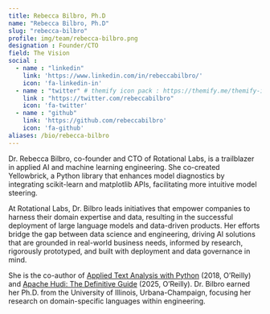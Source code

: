 ```yaml
---
title: Rebecca Bilbro, Ph.D
name: "Rebecca Bilbro, Ph.D"
slug: "rebecca-bilbro"
profile: img/team/rebecca-bilbro.png
designation : Founder/CTO
field: The Vision
social :
  - name : "linkedin"
    link: 'https://www.linkedin.com/in/rebeccabilbro/'
    icon: 'fa-linkedin-in'
  - name : "twitter" # themify icon pack : https://themify.me/themify-icons
    link : "https://twitter.com/rebeccabilbro"
    icon: 'fa-twitter'
  - name : "github"
    link: 'https://github.com/rebeccabilbro'
    icon: 'fa-github'
aliases: /bio/rebecca-bilbro
---
```

Dr. Rebecca Bilbro, co-founder and CTO of Rotational Labs, is a trailblazer in applied AI and machine learning engineering. She co-created Yellowbrick, a Python library that enhances model diagnostics by integrating scikit-learn and matplotlib APIs, facilitating more intuitive model steering. 

At Rotational Labs, Dr. Bilbro leads initiatives that empower companies to harness their domain expertise and data, resulting in the successful deployment of large language models and data-driven products. Her efforts bridge the gap between data science and engineering, driving AI solutions that are grounded in real-world business needs, informed by research, rigorously prototyped, and built with deployment and data governance in mind. 

She is the co-author of [Applied Text Analysis with Python](https://www.oreilly.com/library/view/applied-text-analysis/9781491963036/) (2018, O’Reilly) and [Apache Hudi: The Definitive Guide](https://www.oreilly.com/library/view/apache-hudi-the/9781098173821/) (2025, O’Reilly). Dr. Bilbro earned her Ph.D. from the University of Illinois, Urbana-Champaign, focusing her research on domain-specific languages within engineering.
